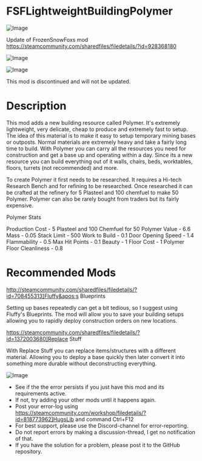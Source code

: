 # FSFLightweightBuildingPolymer

![Image](https://i.imgur.com/WAEzk68.png)

Update of FrozenSnowFoxs mod
https://steamcommunity.com/sharedfiles/filedetails/?id=928368180

![Image](https://i.imgur.com/7Gzt3Rg.png)

	
![Image](https://i.imgur.com/NOW7jU1.png)

This mod is discontinued and will not be updated.

# Description


This mod adds a new building resource called Polymer.  It&apos;s extremely lightweight, very delicate, cheap to produce and extremely fast to setup.  The idea of this material is to make it easy to setup temporary mining bases or outposts.  Normal materials are extremely heavy and take a fairly long time to build.  With Polymer you can carry all the resources you need for construction and get a base up and operating within a day.  Since its a new resource you can build everything out of it walls, chairs, beds, worktables, floors, turrets (not recommended) and more.

To create Polymer it first needs to be researched.  It requires a Hi-tech Research Bench and for refining to be researched.  Once researched it can be crafted at the refinery for 5 Plasteel and 100 chemfuel to make 50 Polymer.  Polymer can also be rarely bought from traders but its fairly expensive.

Polymer Stats

Production Cost - 5 Plasteel and 100 Chemfuel for 50 Polymer
Value - 6.6
Mass - 0.05
Stack Limit - 500
Work to Build - 0.1
Door Opening Speed - 1.4
Flammability - 0.5
Max Hit Points - 0.1
Beauty - 1
Floor Cost - 1 Polymer
Floor Cleanliness - 0.8

# Recommended Mods


http://steamcommunity.com/sharedfiles/filedetails/?id=708455313]Fluffy&apos;s Blueprints

Setting up bases repeatedly can get a bit tedious, so I suggest using Fluffy&apos;s Blueprints.  The mod will allow you to save your building setups allowing you to rapidly deploy construction orders on new locations.

https://steamcommunity.com/sharedfiles/filedetails/?id=1372003680]Replace Stuff

With Replace Stuff you can replace items/structures with a different material.  Allowing you to deploy a base quickly then later convert it into something more durable without deconstructing everything.

![Image](https://i.imgur.com/Rs6T6cr.png)



-  See if the the error persists if you just have this mod and its requirements active.
-  If not, try adding your other mods until it happens again.
-  Post your error-log using https://steamcommunity.com/workshop/filedetails/?id=818773962]HugsLib and command Ctrl+F12
-  For best support, please use the Discord-channel for error-reporting.
-  Do not report errors by making a discussion-thread, I get no notification of that.
-  If you have the solution for a problem, please post it to the GitHub repository.



